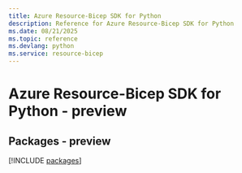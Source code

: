 ```yaml
---
title: Azure Resource-Bicep SDK for Python
description: Reference for Azure Resource-Bicep SDK for Python
ms.date: 08/21/2025
ms.topic: reference
ms.devlang: python
ms.service: resource-bicep
---
```

# Azure Resource-Bicep SDK for Python - preview
## Packages - preview
[!INCLUDE [packages](resource-bicep-index.md)]